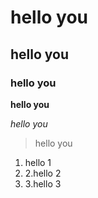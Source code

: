 # hello you
## hello you 
### hello you


**hello you**

*hello you*
>hello you
1. hello 1
2. 2.hello 2
3. 3.hello 3
